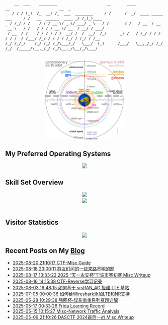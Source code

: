 ```
    __  ___    ________                      __       ____                      __                      __  _     
   / / / (_)  /_  __/ /_  ___  ________     / /      /  _/  ____ _____ ___     / /   __  ______  ____ _/ /_(_)____
  / /_/ / /    / / / __ \/ _ \/ ___/ _ \   / /       / /   / __ `/ __ `__ \   / /   / / / / __ \/ __ `/ __/ / ___/
 / __  / /    / / / / / /  __/ /  /  __/  /_/      _/ /   / /_/ / / / / / /  / /___/ /_/ / / / / /_/ / /_/ / /__  
/_/ /_/_/    /_/ /_/ /_/\___/_/   \___/  (_)      /___/   \__,_/_/ /_/ /_/  /_____/\__,_/_/ /_/\__,_/\__/_/\___/  
                                                                                                                  
```
<div align="center">
<img src="./c.svg" style="width: 50%; height: 50%;">
</div>

## My Preferred Operating Systems
<div align="center">
  <img src="https://skillicons.dev/icons?i=windows,linux,arch,ubuntu,kali,apple" />
</div>


## Skill Set Overview

<div align="center">
  <img src="https://skillicons.dev/icons?i=c,cpp,py,js,html,css,php,md,mysql,wordpress,docker,git,vscode,obsidian" />
</div>

<div align="center">
  <img src="https://skillicons.dev/icons?i=github,stackoverflow,twitter,vim,powershell,ps,ai,pr,au" />
</div>

<br/>

## Visitor Statistics
<div align="center">
<img src="https://count.getloli.com/get/@goodlunatic?theme=rule34" align="center" height="" width="" />
</div>  


## Recent Posts on My [Blog](https://goodlunatic.github.io/)
<!-- BLOG-POST-LIST:START -->
- [2025-08-20 21:10:17 CTF-Misc Guide](https://goodlunatic.github.io/posts/1ad9200/)
- [2025-08-18 23:00:11 群友们问的一些来路不明的题](https://goodlunatic.github.io/posts/bb1da35/)
- [2025-08-17 13:33:22 2025 “天一永安杯”宁波市赛初赛 Misc Writeup](https://goodlunatic.github.io/posts/30d0764/)
- [2025-08-16 14:15:38 CTF-Reverse学习记录](https://goodlunatic.github.io/posts/0f92e23/)
- [2025-08-03 16:48:15 如何基于 srsRAN_4G 搭建 LTE 基站](https://goodlunatic.github.io/posts/ed6ecd5/)
- [2025-07-05 00:00:36 如何给Wireshark添加LTE和NR支持](https://goodlunatic.github.io/posts/4c7a04a/)
- [2025-05-28 10:29:38 强网杯-谍影重重系列赛题详解](https://goodlunatic.github.io/posts/1a152f0/)
- [2025-05-17 00:33:26 Frida Learning Record](https://goodlunatic.github.io/posts/ca974cb/)
- [2025-05-15 10:15:27 Misc-Network Traffic Analysis](https://goodlunatic.github.io/posts/5422d65/)
- [2025-05-09 21:10:26 DASCTF 2024最后一战 Misc Writeup](https://goodlunatic.github.io/posts/32c3b27/)<!-- BLOG-POST-LIST:END -->
